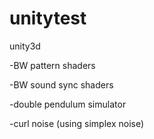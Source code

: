# unitytest
unity3d

-BW pattern shaders

-BW sound sync shaders

-double pendulum simulator

-curl noise (using simplex noise)
